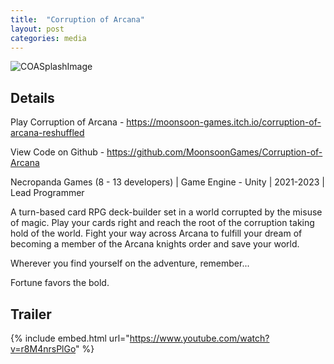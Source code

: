 ```yaml
---
title:  "Corruption of Arcana"
layout: post
categories: media
---
```


![COASplashImage](Images/CoA.png)

## Details

Play Corruption of Arcana - https://moonsoon-games.itch.io/corruption-of-arcana-reshuffled

View Code on Github - https://github.com/MoonsoonGames/Corruption-of-Arcana

Necropanda Games (8 - 13 developers) | Game Engine - Unity | 2021-2023 | Lead Programmer

<p>
  A turn-based card RPG deck-builder set in a world corrupted by the misuse of magic. Play your cards right and reach the root of the corruption taking hold of the world. Fight your way across Arcana to fulfill your dream of becoming a member of the Arcana knights order and save your world.
</p>

<p>
  Wherever you find yourself on the adventure, remember...
</p>

<p>
  Fortune favors the bold.
</p>

## Trailer

{% include embed.html url="https://www.youtube.com/watch?v=r8M4nrsPlGo" %}
